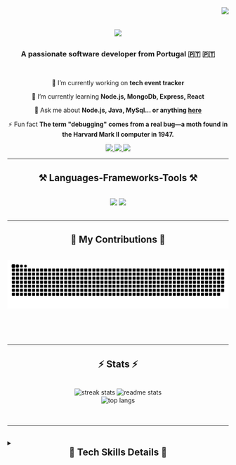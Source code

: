 <img align="right" src="https://visitor-badge.laobi.icu/badge?page_id=CatP987.CatP98" />

<h1 align="center">
    <img src="https://readme-typing-svg.herokuapp.com/?font=Righteous&size=35&center=true&vCenter=true&width=500&height=70&duration=4900&color=FF326E&lines=Hello+World+👋+!;+I'm+Catarina+Pestana!;" />
</h1>

<h3 align="center">A passionate software developer from Portugal 🇵🇹 🇵🇹 </h3>

<br/>

<div align="center">

 🔭 I’m currently working on **tech event tracker**

 🌱 I’m currently learning **Node.js, MongoDb, Express, React**

💬 Ask me about **Node.js, Java, MySql... or anything [here](https://github.com/CatP98/CatP98/pulls)**

⚡ Fun fact **The term "debugging" comes from a real bug—a moth found in the Harvard Mark II computer in 1947.**

 </div>
 
<div align="center"> 
  <a href="mailto:catarinampestana@ua.pt">
    <img src="https://img.shields.io/badge/Microsoft_Outlook-6D4AFF?style=for-the-badge&logo=microsoft-outlook&logoColor=white" />
  </a>
  <a href="https://linkedin.com/in/catarina-pestana" target="_blank">
    <img src="https://img.shields.io/badge/LinkedIn-0077B5?style=for-the-badge&logo=linkedin&logoColor=white" target="_blank" />
  </a>
  <a href="https://catp98.github.io/Portfolio/" target="_blank">
     <img src="https://img.shields.io/badge/Portfolio-255E63?style=for-the-badge&logo=About.me&logoColor=white" target="_blank" /> <!-- sqlite, safari, google-chrome are other good icon options -->
  </a>
</div>

 <hr/>
 
<h2 align="center">⚒️ Languages-Frameworks-Tools ⚒️</h2>
<br/>
<div align="center">
    <img src="https://skillicons.dev/icons?i=html,css,javascript,java,spring,mysql" />
    <img src="https://skillicons.dev/icons?i=maven,vscode,postgres,react,nodejs,express,mongodb,git,github" /><br>
</div>

<br/>
<hr/>


<div align="center">
  <h2>🐍 My Contributions 🐍</h2>
  <br>
  <img alt="snake eating my contributions" src="https://raw.githubusercontent.com/CatP98/CatP98/output/github-contribution-grid-snake.svg" />
  
  <br/><br/><br/>
</div>

<hr/>

<h2 align="center">⚡ Stats ⚡</h2>
<br>
<div align=center>
  <img width=390 src="https://github-readme-streak-stats-salesp07.vercel.app/?user=CatP98&count_private=true&theme=react&border_radius=10" alt="streak stats"/>
  <img width=390 src="https://github-readme-stats-salesp07.vercel.app/api?username=CatP98&count_private=true&show_icons=true&theme=react&rank_icon=github&border_radius=10" alt="readme stats" />
  <br/>
  <img width=325 align="center" src="https://github-readme-stats-salesp07.vercel.app/api/top-langs/?username=CatP98&hide=HTML&langs_count=8&layout=compact&theme=react&border_radius=10&size_weight=0.5&count_weight=0.5&exclude_repo=github-readme-stats" alt="top langs" />
</div>
<br/><br/>
<hr/>
<br/>
<details >
  <summary >
    <div align="center">
    
  <h2 style="margin: 0;">🔧 Tech Skills Details 🔧</h2>
</summary>
<div align="center" style="color: #00796b; padding: 20px; border-radius: 10px; box-shadow: 0 2px 10px rgba(0, 0, 0, 0.1);">
  <h3>Frontend:</h3>
  <ul style="list-style-type: none; padding: 0;">
    <li>HTML5 & CSS3</li>
    <li>JavaScript (ES6+)</li>
    <li>DOM Manipulation</li>
    <li>Responsive Web Design (RWD)</li>
    <li>Single Page Applications (SPA)</li>
  </ul>

  <h3>Backend:</h3>
  <ul style="list-style-type: none; padding: 0;">
    <li>Java (Object-Oriented Programming)</li>
    <li>Spring Framework</li>
    <li>RESTful Web Services</li>
    <li>Java Database Connectivity (JDBC)</li>
    <li>DAO (Data Access Object)</li>
  </ul>

  <h3>Databases:</h3>
  <ul style="list-style-type: none; padding: 0;">
    <li>SQL</li>
    <li>Relational Database Management Systems (RDBMS)</li>
    <li>Database Design and Normalization</li>
  </ul>

  <h3>Other Skills & Tools:</h3>
  <ul style="list-style-type: none; padding: 0;">
    <li>Version Control (Git & GitHub)</li>
    <li>Maven (Dependency Management)</li>
    <li>AJAX & Fetch API (Asynchronous Programming)</li>
    <li>Test-Driven Development (TDD)</li>
    <li>Concurrency and Multithreading (Java)</li>
    <li>MVC Architecture</li>
  </ul>

  <h2>⚙️ Tools & Frameworks:</h2>
  <ul style="list-style-type: none; padding: 0;">
    <li><strong>Frontend:</strong> HTML, CSS, JavaScript (ES6+)</li>
    <li><strong>Backend:</strong> Java, Spring Framework</li>
    <li><strong>Version Control:</strong> Git & GitHub</li>
    <li><strong>Database Management:</strong> SQL, JDBC, PostgreSQL</li>
    <li><strong>Build Tools:</strong> Maven</li>
    <li><strong>Development Environments:</strong> Visual Studio Code, IntelliJ IDEA</li>
    <li><strong>APIs:</strong> REST APIs, Fetch API, AJAX</li>
  </ul>

  <br/>
</div>
</div>

</details>

